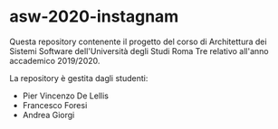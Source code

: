 # asw-2020-instagnam

Questa repository contenente il progetto del corso di Architettura dei Sistemi Software dell'Università degli Studi Roma Tre relativo all'anno accademico 2019/2020. 

La repository è gestita dagli studenti:
* Pier Vincenzo De Lellis 
* Francesco Foresi
* Andrea Giorgi
